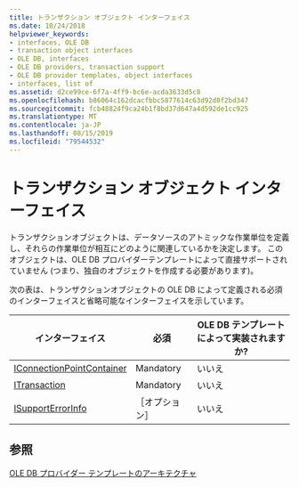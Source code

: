```yaml
---
title: トランザクション オブジェクト インターフェイス
ms.date: 10/24/2018
helpviewer_keywords:
- interfaces, OLE DB
- transaction object interfaces
- OLE DB, interfaces
- OLE DB providers, transaction support
- OLE DB provider templates, object interfaces
- interfaces, list of
ms.assetid: d2ce99ce-6f7a-4ff9-bc6e-acda3633d5c8
ms.openlocfilehash: b86064c162dcacfbbc5877614c63d92d0f2bd347
ms.sourcegitcommit: fcb48824f9ca24b1f8bd37d647a4d592de1cc925
ms.translationtype: MT
ms.contentlocale: ja-JP
ms.lasthandoff: 08/15/2019
ms.locfileid: "79544532"
---
```

# <a name="transaction-object-interfaces"></a>トランザクション オブジェクト インターフェイス

トランザクションオブジェクトは、データソースのアトミックな作業単位を定義し、それらの作業単位が相互にどのように関連しているかを決定します。 このオブジェクトは、OLE DB プロバイダーテンプレートによって直接サポートされていません (つまり、独自のオブジェクトを作成する必要があります)。

次の表は、トランザクションオブジェクトの OLE DB によって定義される必須のインターフェイスと省略可能なインターフェイスを示しています。

|インターフェイス|必須|OLE DB テンプレートによって実装されますか?|
|---------------|---------------|--------------------------------------|
|[IConnectionPointContainer](/windows/win32/api/ocidl/nn-ocidl-iconnectionpointcontainer)|Mandatory|いいえ|
|[ITransaction](/previous-versions/windows/desktop/ms723053(v=vs.85))|Mandatory|いいえ|
|[ISupportErrorInfo](/previous-versions/windows/desktop/ms715816(v=vs.85))|［オプション］|いいえ|

## <a name="see-also"></a>参照

[OLE DB プロバイダー テンプレートのアーキテクチャ](../../data/oledb/ole-db-provider-template-architecture.md)<br/>
